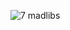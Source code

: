 ![7 madlibs](https://user-images.githubusercontent.com/29441324/31859503-e2dfa464-b6c1-11e7-83ce-0748d62ac301.png)
